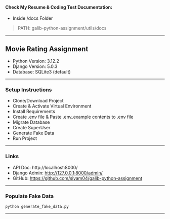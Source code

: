 #### Check My Resume & Coding Test Documentation:
* Inside /docs Folder
> PATH: galib-python-assignment/utils/docs

<hr/>

## Movie Rating Assignment

* Python Version: 3.12.2
* Django Version: 5.0.3
* Database: SQLite3 (default)

<hr/>

### Setup Instructions

* Clone/Download Project
* Create & Activate Virtual Environment
* Install Requirements
* Create .env file & Paste .env_example contents to .env file
* Migrate Database
* Create SuperUser
* Generate Fake Data
* Run Project

<hr/>

### Links

* API Doc: http://localhost:8000/
* Django Admin: http://127.0.0.1:8000/admin/
* GitHub: https://github.com/siyam04/galib-python-assignment

<hr/>

### Populate Fake Data

```
python generate_fake_data.py
```

<hr/>